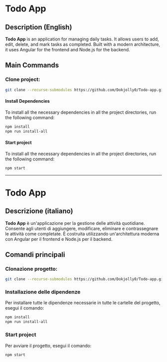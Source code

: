 # Todo App

## Description (English)

**Todo App** is an application for managing daily tasks. It allows users to add, edit, delete, and mark tasks as completed. Built with a modern architecture, it uses Angular for the frontend and Node.js for the backend.

## Main Commands

### Clone project:

```bash
git clone --recurse-submodules https://github.com/Dokjolly0/Todo-app.git
```

#### Install Dependencies

To install all the necessary dependencies in all the project directories, run the following command:

```bash
npm install
npm run install-all
```

#### Start project

To install all the necessary dependencies in all the project directories, run the following command:

```bash
npm start
```

---

# Todo App

## Descrizione (italiano)

**Todo App** è un'applicazione per la gestione delle attività quotidiane. Consente agli utenti di aggiungere, modificare, eliminare e contrassegnare le attività come completate. È costruita utilizzando un'architettura moderna con Angular per il frontend e Node.js per il backend.

## Comandi principali

### Clonazione progetto:

```bash
git clone --recurse-submodules https://github.com/Dokjolly0/Todo-app.git
```

### Installazione delle dipendenze

Per installare tutte le dipendenze necessarie in tutte le cartelle del progetto, esegui il comando:

```bash
npm install
npm run install-all
```

### Start project

Per avviare il progetto, esegui il comando:

```bash
npm start
```
